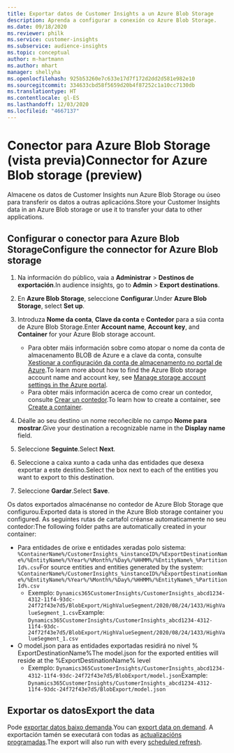 ```yaml
---
title: Exportar datos de Customer Insights a un Azure Blob Storage
description: Aprenda a configurar a conexión co Azure Blob Storage.
ms.date: 09/18/2020
ms.reviewer: philk
ms.service: customer-insights
ms.subservice: audience-insights
ms.topic: conceptual
author: m-hartmann
ms.author: mhart
manager: shellyha
ms.openlocfilehash: 925b53260e7c633e17d7f172d2dd2d581e982e10
ms.sourcegitcommit: 334633cbd58f5659d20b4f87252c1a10cc7130db
ms.translationtype: HT
ms.contentlocale: gl-ES
ms.lasthandoff: 12/03/2020
ms.locfileid: "4667137"
---
```

# <a name="connector-for-azure-blob-storage-preview"></a><span data-ttu-id="1403e-103">Conector para Azure Blob Storage (vista previa)</span><span class="sxs-lookup"><span data-stu-id="1403e-103">Connector for Azure Blob storage (preview)</span></span>

<span data-ttu-id="1403e-104">Almacene os datos de Customer Insights nun Azure Blob Storage ou úseo para transferir os datos a outras aplicacións.</span><span class="sxs-lookup"><span data-stu-id="1403e-104">Store your Customer Insights data in an Azure Blob storage or use it to transfer your data to other applications.</span></span>

## <a name="configure-the-connector-for-azure-blob-storage"></a><span data-ttu-id="1403e-105">Configurar o conector para Azure Blob Storage</span><span class="sxs-lookup"><span data-stu-id="1403e-105">Configure the connector for Azure Blob storage</span></span>

1. <span data-ttu-id="1403e-106">Na información do público, vaia a **Administrar** > **Destinos de exportación**.</span><span class="sxs-lookup"><span data-stu-id="1403e-106">In audience insights, go to **Admin** > **Export destinations**.</span></span>

1. <span data-ttu-id="1403e-107">En **Azure Blob Storage**, seleccione **Configurar**.</span><span class="sxs-lookup"><span data-stu-id="1403e-107">Under **Azure Blob Storage**, select **Set up**.</span></span>

1. <span data-ttu-id="1403e-108">Introduza **Nome da conta**, **Clave da conta** e **Contedor** para a súa conta de Azure Blob Storage.</span><span class="sxs-lookup"><span data-stu-id="1403e-108">Enter **Account name**, **Account key**, and **Container** for your Azure Blob storage account.</span></span>
    - <span data-ttu-id="1403e-109">Para obter máis información sobre como atopar o nome da conta de almacenamento BLOB de Azure e a clave da conta, consulte [Xestionar a configuración da conta de almacenamento no portal de Azure](https://docs.microsoft.com/azure/storage/common/storage-account-manage).</span><span class="sxs-lookup"><span data-stu-id="1403e-109">To learn more about how to find the Azure Blob storage account name and account key, see [Manage storage account settings in the Azure portal](https://docs.microsoft.com/azure/storage/common/storage-account-manage).</span></span>
    - <span data-ttu-id="1403e-110">Para obter máis información acerca de como crear un contedor, consulte [Crear un contedor](https://docs.microsoft.com/azure/storage/blobs/storage-quickstart-blobs-portal#create-a-container).</span><span class="sxs-lookup"><span data-stu-id="1403e-110">To learn how to create a container, see [Create a container](https://docs.microsoft.com/azure/storage/blobs/storage-quickstart-blobs-portal#create-a-container).</span></span>

1. <span data-ttu-id="1403e-111">Déalle ao seu destino un nome recoñecible no campo **Nome para mostrar**.</span><span class="sxs-lookup"><span data-stu-id="1403e-111">Give your destination a recognizable name in the **Display name** field.</span></span>

1. <span data-ttu-id="1403e-112">Seleccione **Seguinte**.</span><span class="sxs-lookup"><span data-stu-id="1403e-112">Select **Next**.</span></span>

1. <span data-ttu-id="1403e-113">Seleccione a caixa xunto a cada unha das entidades que desexa exportar a este destino.</span><span class="sxs-lookup"><span data-stu-id="1403e-113">Select the box next to each of the entities you want to export to this destination.</span></span>

1. <span data-ttu-id="1403e-114">Seleccione **Gardar**.</span><span class="sxs-lookup"><span data-stu-id="1403e-114">Select **Save**.</span></span>

<span data-ttu-id="1403e-115">Os datos exportados almacénanse no contedor de Azure Blob Storage que configurou.</span><span class="sxs-lookup"><span data-stu-id="1403e-115">Exported data is stored in the Azure Blob storage container you configured.</span></span> <span data-ttu-id="1403e-116">As seguintes rutas de cartafol créanse automaticamente no seu contedor:</span><span class="sxs-lookup"><span data-stu-id="1403e-116">The following folder paths are automatically created in your container:</span></span>

- <span data-ttu-id="1403e-117">Para entidades de orixe e entidades xeradas polo sistema: `%ContainerName%/CustomerInsights_%instanceID%/%ExportDestinationName%/%EntityName%/%Year%/%Month%/%Day%/%HHMM%/%EntityName%_%PartitionId%.csv`</span><span class="sxs-lookup"><span data-stu-id="1403e-117">For source entities and entities generated by the system: `%ContainerName%/CustomerInsights_%instanceID%/%ExportDestinationName%/%EntityName%/%Year%/%Month%/%Day%/%HHMM%/%EntityName%_%PartitionId%.csv`</span></span>
  - <span data-ttu-id="1403e-118">Exemplo: `Dynamics365CustomerInsights/CustomerInsights_abcd1234-4312-11f4-93dc-24f72f43e7d5/BlobExport/HighValueSegment/2020/08/24/1433/HighValueSegment_1.csv`</span><span class="sxs-lookup"><span data-stu-id="1403e-118">Example: `Dynamics365CustomerInsights/CustomerInsights_abcd1234-4312-11f4-93dc-24f72f43e7d5/BlobExport/HighValueSegment/2020/08/24/1433/HighValueSegment_1.csv`</span></span>
- <span data-ttu-id="1403e-119">O model.json para as entidades exportadas residirá no nivel % ExportDestinationName%</span><span class="sxs-lookup"><span data-stu-id="1403e-119">The model.json for the exported entities will reside at the %ExportDestinationName% level</span></span>
  - <span data-ttu-id="1403e-120">Exemplo: `Dynamics365CustomerInsights/CustomerInsights_abcd1234-4312-11f4-93dc-24f72f43e7d5/BlobExport/model.json`</span><span class="sxs-lookup"><span data-stu-id="1403e-120">Example: `Dynamics365CustomerInsights/CustomerInsights_abcd1234-4312-11f4-93dc-24f72f43e7d5/BlobExport/model.json`</span></span>

## <a name="export-the-data"></a><span data-ttu-id="1403e-121">Exportar os datos</span><span class="sxs-lookup"><span data-stu-id="1403e-121">Export the data</span></span>

<span data-ttu-id="1403e-122">Pode [exportar datos baixo demanda](/export-destinations.md#export-data-on-demand).</span><span class="sxs-lookup"><span data-stu-id="1403e-122">You can [export data on demand](/export-destinations.md#export-data-on-demand).</span></span> <span data-ttu-id="1403e-123">A exportación tamén se executará con todas as [actualizacións programadas](system.md#schedule-tab).</span><span class="sxs-lookup"><span data-stu-id="1403e-123">The export will also run with every [scheduled refresh](system.md#schedule-tab).</span></span>
